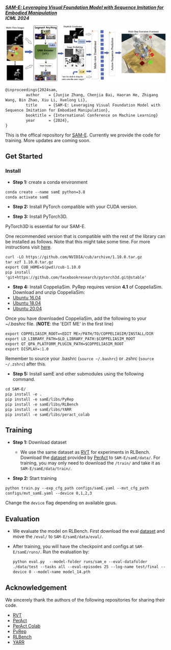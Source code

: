 [***SAM-E: Leveraging Visual Foundation Model with Sequence Imitation for Embodied Manipulation***](https://sam-embodied.github.io/) <br/>
***ICML 2024***


![](./framework.jpg)
```
@inproceedings{2024sam,
         author    = {Junjie Zhang, Chenjia Bai, Haoran He, Zhigang Wang, Bin Zhao, Xiu Li, Xuelong Li},
         title     = {SAM-E: Leveraging Visual Foundation Model with Sequence Imitation for Embodied Manipulation},
         booktitle = {International Conference on Machine Learning}
         year      = {2024},
}
```

This is the offical repository for [SAM-E](https://arxiv.org/pdf/2405.19586). Currently we provide the code for training. More updates are coming soon.



## Get Started

### Install
- **Step 1:** create a conda environment
```
conda create --name samE python=3.8
conda activate samE
```

- **Step 2:** Install PyTorch compatible with your CUDA version. 

- **Step 3:** Install PyTorch3D. 

PyTorch3D is essential for our SAM-E.

One recommended version that is compatible with the rest of the library can be installed as follows. Note that this might take some time. For more instructions visit [here](https://github.com/facebookresearch/pytorch3d/blob/main/INSTALL.md).
```
curl -LO https://github.com/NVIDIA/cub/archive/1.10.0.tar.gz
tar xzf 1.10.0.tar.gz
export CUB_HOME=$(pwd)/cub-1.10.0
pip install 'git+https://github.com/facebookresearch/pytorch3d.git@stable'
```

- **Step 4:** Install CoppeliaSim. PyRep requires version **4.1** of CoppeliaSim. Download and unzip CoppeliaSim: 
- [Ubuntu 16.04](https://downloads.coppeliarobotics.com/V4_1_0/CoppeliaSim_Player_V4_1_0_Ubuntu16_04.tar.xz)
- [Ubuntu 18.04](https://downloads.coppeliarobotics.com/V4_1_0/CoppeliaSim_Player_V4_1_0_Ubuntu18_04.tar.xz)
- [Ubuntu 20.04](https://downloads.coppeliarobotics.com/V4_1_0/CoppeliaSim_Player_V4_1_0_Ubuntu20_04.tar.xz)

Once you have downloaded CoppeliaSim, add the following to your *~/.bashrc* file. (__NOTE__: the 'EDIT ME' in the first line)

```
export COPPELIASIM_ROOT=<EDIT ME>/PATH/TO/COPPELIASIM/INSTALL/DIR
export LD_LIBRARY_PATH=$LD_LIBRARY_PATH:$COPPELIASIM_ROOT
export QT_QPA_PLATFORM_PLUGIN_PATH=$COPPELIASIM_ROOT
export DISPLAY=:1.0
```
Remember to source your .bashrc (`source ~/.bashrc`) or  .zshrc (`source ~/.zshrc`) after this.

- **Step 5:** Install samE and other submodules using the following command.
```
cd SAM-E/
pip install -e . 
pip install -e samE/libs/PyRep 
pip install -e samE/libs/RLBench 
pip install -e samE/libs/YARR 
pip install -e samE/libs/peract_colab
``` 

## Training
- **Step 1:** Download dataset

    - We use the same dataset as [RVT](https://github.com/nvlabs/rvt) for experiments in RLBench. Download the [dataset](https://drive.google.com/drive/folders/0B2LlLwoO3nfZfkFqMEhXWkxBdjJNNndGYl9uUDQwS1pfNkNHSzFDNGwzd1NnTmlpZXR1bVE?resourcekey=0-jRw5RaXEYRLe2W6aNrNFEQ) provided by [PerAct](https://github.com/peract/peract#download) to `SAM-E/samE/data/`. For training, you may only need to download the `/train/` and take it as `SAM-E/samE/data/train/`.

- **Step 2:** Start training

```
python train.py --exp_cfg_path configs/samE.yaml --mvt_cfg_path configs/mvt_samE.yaml --device 0,1,2,3
```

Change the `device` flag depending on available gpus.

## Evaluation

- We evaluate the model on RLBench. First download the eval [dataset](https://drive.google.com/drive/folders/0B2LlLwoO3nfZfkFqMEhXWkxBdjJNNndGYl9uUDQwS1pfNkNHSzFDNGwzd1NnTmlpZXR1bVE?resourcekey=0-jRw5RaXEYRLe2W6aNrNFEQ) and move the `/eval/` to `SAM-E/samE/data/eval/`.
- After training, you will have the checkpoint and configs at `SAM-E/samE/runs/`. Run the evaluation by:

    ```
    python eval.py  --model-folder runs/sam_e --eval-datafolder ./data/test --tasks all --eval-episodes 25 --log-name test/final --device 0 --model-name model_14.pth
    ```


## Acknowledgement
We sincerely thank the authors of the following repositories for sharing their code.

- [RVT](https://github.com/nvlabs/rvt)
- [PerAct](https://github.com/peract/peract)
- [PerAct Colab](https://github.com/peract/peract_colab/tree/master)
- [PyRep](https://github.com/stepjam/PyRep)
- [RLBench](https://github.com/stepjam/RLBench/tree/master)
- [YARR](https://github.com/stepjam/YARR)
